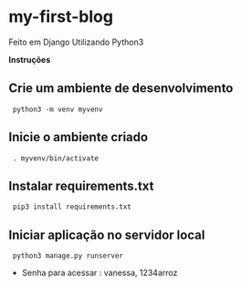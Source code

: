 # my-first-blog

Feito em Django
Utilizando Python3

**Instruções**


## Crie um ambiente de desenvolvimento
` python3 -m venv myvenv`

## Inicie o ambiente criado
` . myvenv/bin/activate`


## Instalar requirements.txt
` pip3 install requirements.txt`


## Iniciar aplicação no servidor local
` python3 manage.py runserver`


* Senha para acessar : vanessa, 1234arroz
